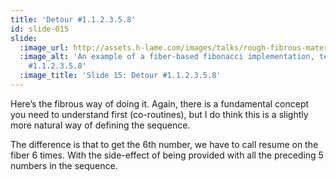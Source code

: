 ```yaml
---
title: 'Detour #1.1.2.3.5.8'
id: slide-015
slide:
  :image_url: http://assets.h-lame.com/images/talks/rough-fibrous-material/slides/015.png
  :image_alt: 'An example of a fiber-based fibonacci implementation, text: Detour
    #1.1.2.3.5.8'
  :image_title: 'Slide 15: Detour #1.1.2.3.5.8'
---
```

Here’s the fibrous way of doing it.  Again, there is a fundamental concept you need to understand first (co-routines), but I do think this is a slightly more natural way of defining the sequence.

The difference is that to get the 6th number, we have to call resume on the fiber 6 times.  With the side-effect of being provided with all the preceding 5 numbers in the sequence.
